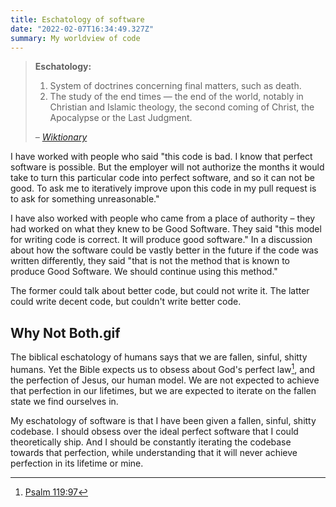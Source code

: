 ```yaml
---
title: Eschatology of software
date: "2022-02-07T16:34:49.327Z"
summary: My worldview of code
---
```


> **Eschatology:**
> 1. System of doctrines concerning final matters, such as death.
> 2. The study of the end times — the end of the world, notably in Christian and Islamic theology, the second coming of Christ, the Apocalypse or the Last Judgment.
>
> *– [Wiktionary](https://en.wiktionary.org/wiki/eschatology)*

I have worked with people who said "this code is bad.  I know that perfect software is possible.  But the employer will not authorize the months it would take to turn this particular code into perfect software, and so it can not be good.  To ask me to iteratively improve upon this code in my pull request is to ask for something unreasonable."

I have also worked with people who came from a place of authority – they had worked on what they knew to be Good Software.  They said "this model for writing code is correct.  It will produce good software."  In a discussion about how the software could be vastly better in the future if the code was written differently, they said "that is not the method that is known to produce Good Software.  We should continue using this method."

The former could talk about better code, but could not write it.  The latter could write decent code, but couldn't write better code.

## Why Not Both.gif

The biblical eschatology of humans says that we are fallen, sinful, shitty humans.  Yet the Bible expects us to obsess about God's perfect law[^love_your_law], and the perfection of Jesus, our human model.  We are not expected to achieve that perfection in our lifetimes, but we are expected to iterate on the fallen state we find ourselves in.

My eschatology of software is that I have been given a fallen, sinful, shitty codebase.  I should obsess over the ideal perfect software that I could theoretically ship.  And I should be constantly iterating the codebase towards that perfection, while understanding that it will never achieve perfection in its lifetime or mine.

[^love_your_law]: [Psalm 119:97](https://canonreader.com/text/psalms?highlight=119_97-119_97#chapter-119-verse-97)
